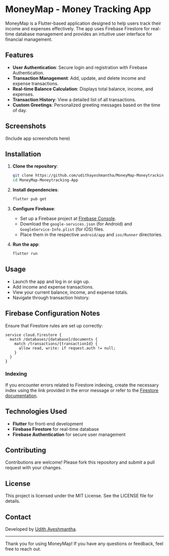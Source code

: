 # MoneyMap - Money Tracking App

MoneyMap is a Flutter-based application designed to help users track their income and expenses effectively. The app uses Firebase Firestore for real-time database management and provides an intuitive user interface for financial management.

## Features

- **User Authentication**: Secure login and registration with Firebase Authentication.
- **Transaction Management**: Add, update, and delete income and expense transactions.
- **Real-time Balance Calculation**: Displays total balance, income, and expenses.
- **Transaction History**: View a detailed list of all transactions.
- **Custom Greetings**: Personalized greeting messages based on the time of day.

## Screenshots
(Include app screenshots here)

## Installation

1. **Clone the repository**:
   ```bash
   git clone https://github.com/udithayeshmantha/MoneyMap-Moneytracking-App.git
   cd MoneyMap-Moneytracking-App
   ```

2. **Install dependencies**:
   ```bash
   flutter pub get
   ```

3. **Configure Firebase**:
   - Set up a Firebase project at [Firebase Console](https://console.firebase.google.com/).
   - Download the `google-services.json` (for Android) and `GoogleService-Info.plist` (for iOS) files.
   - Place them in the respective `android/app` and `ios/Runner` directories.

4. **Run the app**:
   ```bash
   flutter run
   ```

## Usage

- Launch the app and log in or sign up.
- Add income and expense transactions.
- View your current balance, income, and expense totals.
- Navigate through transaction history.

## Firebase Configuration Notes

Ensure that Firestore rules are set up correctly:
```plaintext
service cloud.firestore {
  match /databases/{database}/documents {
    match /transactions/{transactionId} {
      allow read, write: if request.auth != null;
    }
  }
}
```

### Indexing
If you encounter errors related to Firestore indexing, create the necessary index using the link provided in the error message or refer to the [Firestore documentation](https://firebase.google.com/docs/firestore/query-data/indexing).

## Technologies Used
- **Flutter** for front-end development
- **Firebase Firestore** for real-time database
- **Firebase Authentication** for secure user management

## Contributing
Contributions are welcome! Please fork this repository and submit a pull request with your changes.

## License
This project is licensed under the MIT License. See the LICENSE file for details.

## Contact
Developed by [Udith Ayeshmantha](https://github.com/udithayeshmantha).

---
Thank you for using MoneyMap! If you have any questions or feedback, feel free to reach out.

